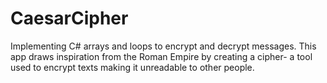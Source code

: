 # CaesarCipher
Implementing C# arrays and loops to encrypt   and decrypt messages. This app draws inspiration from the Roman Empire by creating a cipher- a tool used to encrypt texts making it unreadable to other people.
